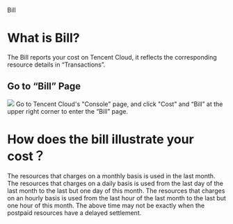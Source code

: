 Bill

# What is Bill?
The Bill reports your cost on Tencent Cloud, it reflects the corresponding resource details in “Transactions”. 

## Go to “Bill” Page
![][image-1]
Go to Tencent Cloud's "Console" page, and click "Cost" and “Bill” at the upper right corner to enter the “Bill” page.

# How does the bill illustrate your cost？
The resources that charges on a monthly basis is used in the last month.
The resources that charges on a daily basis is used from the last day of the last month to the last but one day of this month.
The resources that charges on an hourly basis is used from the last hour of the last month to the last but one hour of this month.
The above time may not be exactly when the postpaid resources have a delayed settlement.

[image-1]:	https://mc.qcloudimg.com/static/img/04bc730a9a9cd55b61fa4189ff5310e2/DraggedImage.5a9e55cf1af6446d8e86772136559802.png